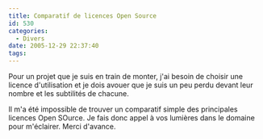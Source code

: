 ```yaml
---
title: Comparatif de licences Open Source
id: 530
categories:
  - Divers
date: 2005-12-29 22:37:40
tags:
---
```


Pour un projet que je suis en train de monter, j'ai besoin de choisir une licence d'utilisation et je dois avouer que je suis un peu perdu devant leur nombre et les subtilités de chacune.

Il m'a été impossible de trouver un comparatif simple des principales licences Open SOurce. Je fais donc appel à vos lumières dans le domaine pour m'éclairer. Merci d'avance.